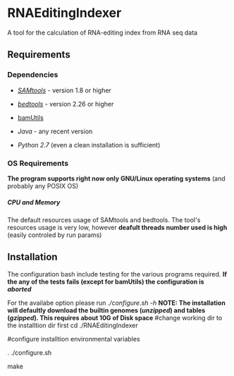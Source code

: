# RNAEditingIndexer
A tool for the calculation of RNA-editing index from RNA seq data

## Requirements
### Dependencies
- _[SAMtools](http://samtools.sourceforge.net/)_ - version 1.8 or higher
- _[bedtools](https://bedtools.readthedocs.io/en/latest)_ - version 2.26 or higher
- [bamUtils](https://genome.sph.umich.edu/wiki/BamUtil)

- _Java_ - any recent version
- _Python 2.7_ (even a clean installation is sufficient)
### OS Requirements
**The program supports right now only GNU/Linux operating systems** (and probably any POSIX OS)
##### CPU and Memory
The default resources usage of SAMtools and bedtools. The tool's resources usage is very low, however **deafult threads number used is high** (easily controled by run params)



## Installation
The configuration bash include testing for the various programs required. **If the any of the tests fails (except for bamUtils) the configuration is _aborted_**

For the availabe option please run *./configure.sh -h*
**NOTE: The installation will defaultly download the builtin genomes (_unzipped_) and tables (_gzipped_). This requires about 10G of Disk space**
#change working dir to the installtion dir first
cd ./RNAEditingIndexer

#configure installtion environmental variables

. ./configure.sh

make
